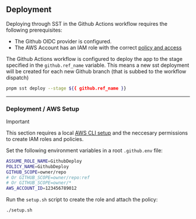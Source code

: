 ## Deployment

 Deploying through SST in the Github Actions workflow requires the following prerequisites:
 - The Github OIDC provider is configured.
 - The AWS Account has an IAM role with the correct [policy and access](https://docs.github.com/en/actions/security-for-github-actions/security-hardening-your-deployments/configuring-openid-connect-in-amazon-web-services#adding-the-identity-provider-to-aws)
 
 The Github Actions workflow is configured to deploy the app to the stage specified in the `github.ref_name` variable. This means a new sst deployment will be created for each new Github branch (that is subbed to the workflow dispatch)



``` bash
pnpm sst deploy --stage ${{ github.ref_name }}
```

--- 

### Deployment / AWS Setup

> [!IMPORTANT]
> This section requires a local [AWS CLI setup](https://docs.aws.amazon.com/cli/latest/userguide/getting-started-install.html) and the neccesary permissions to create IAM roles and policies.

Set the following environment variables in a root `.github.env` file:

``` bash
ASSUME_ROLE_NAME=GithubDeploy
POLICY_NAME=GithubDeploy
GITHUB_SCOPE=owner/repo
# Or GITHUB_SCOPE=owner/repo:ref
# Or GITHUB_SCOPE=owner/*
AWS_ACCOUNT_ID=123456789012
```

Run the `setup.sh` script to create the role and attach the policy:

``` bash
./setup.sh
```
